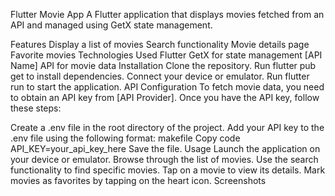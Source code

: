 Flutter Movie App
A Flutter application that displays movies fetched from an API and managed using GetX state management.

Features
Display a list of movies
Search functionality
Movie details page
Favorite movies
Technologies Used
Flutter
GetX for state management
[API Name] API for movie data
Installation
Clone the repository.
Run flutter pub get to install dependencies.
Connect your device or emulator.
Run flutter run to start the application.
API Configuration
To fetch movie data, you need to obtain an API key from [API Provider]. Once you have the API key, follow these steps:

Create a .env file in the root directory of the project.
Add your API key to the .env file using the following format:
makefile
Copy code
API_KEY=your_api_key_here
Save the file.
Usage
Launch the application on your device or emulator.
Browse through the list of movies.
Use the search functionality to find specific movies.
Tap on a movie to view its details.
Mark movies as favorites by tapping on the heart icon.
Screenshots


<!-- Add more screenshots if needed -->
